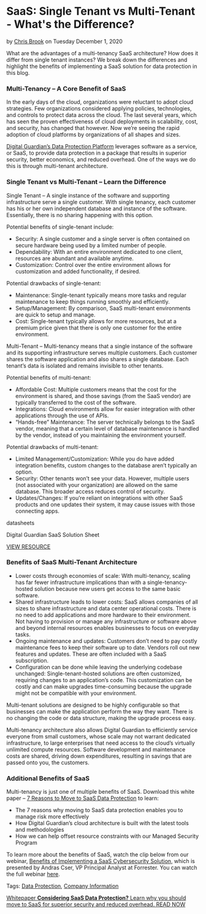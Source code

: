 # SaaS: Single Tenant vs Multi-Tenant - What's the Difference?

by [Chris Brook](https://digitalguardian.com/author/chris-brook) on Tuesday December 1, 2020

What are the advantages of a multi-tenancy SaaS architecture? How does it differ from single tenant instances? We break down the differences and highlight the benefits of implementing a SaaS solution for data protection in this blog.

### Multi-Tenancy – A Core Benefit of SaaS

In the early days of the cloud, organizations were reluctant to adopt cloud strategies. Few organizations considered applying policies, technologies, and controls to protect data across the cloud. The last several years, which has seen the proven effectiveness of cloud deployments in scalability, cost, and security, has changed that however. Now we’re seeing the rapid adoption of cloud platforms by organizations of all shapes and sizes.

[Digital Guardian’s Data Protection Platform](https://digitalguardian.com/products/threat-aware-data-protection-platform) leverages software as a service, or SaaS, to provide data protection in a package that results in superior security, better economics, and reduced overhead. One of the ways we do this is through multi-tenant architecture.

### Single Tenant vs Multi-Tenant – Learn the Difference

Single Tenant – A single instance of the software and supporting infrastructure serve a single customer. With single tenancy, each customer has his or her own independent database and instance of the software. Essentially, there is no sharing happening with this option.

Potential benefits of single-tenant include:

- Security: A single customer and a single server is often contained on secure hardware being used by a limited number of people.
- Dependability: With an entire environment dedicated to one client, resources are abundant and available anytime.
- Customization: Control over the entire environment allows for customization and added functionality, if desired.

Potential drawbacks of single-tenant:

- Maintenance: Single-tenant typically means more tasks and regular maintenance to keep things running smoothly and efficiently.
- Setup/Management: By comparison, SaaS multi-tenant environments are quick to setup and manage.
- Cost: Single-tenant typically allows for more resources, but at a premium price given that there is only one customer for the entire environment.

Multi-Tenant – Multi-tenancy means that a single instance of the software and its supporting infrastructure serves multiple customers. Each customer shares the software application and also shares a single database. Each tenant’s data is isolated and remains invisible to other tenants.

Potential benefits of multi-tenant:

- Affordable Cost: Multiple customers means that the cost for the environment is shared, and those savings (from the SaaS vendor) are typically transferred to the cost of the software.
- Integrations: Cloud environments allow for easier integration with other applications through the use of APIs.
- “Hands-free” Maintenance: The server technically belongs to the SaaS vendor, meaning that a certain level of database maintenance is handled by the vendor, instead of you maintaining the environment yourself.

Potential drawbacks of multi-tenant:

- Limited Management/Customization: While you do have added integration benefits, custom changes to the database aren’t typically an option.
- Security: Other tenants won’t see your data. However, multiple users (not associated with your organization) are allowed on the same database. This broader access reduces control of security.
- Updates/Changes: If you’re reliant on integrations with other SaaS products and one updates their system, it may cause issues with those connecting apps.

datasheets

Digital Guardian SaaS Solution Sheet

[VIEW RESOURCE](https://info.digitalguardian.com/rs/768-OQW-145/images/DG-saas-solution-sheet.pdf)

### Benefits of SaaS Multi-Tenant Architecture

- Lower costs through economies of scale: With multi-tenancy, scaling has far fewer infrastructure implications than with a single-tenancy-hosted solution because new users get access to the same basic software.
- Shared infrastructure leads to lower costs: SaaS allows companies of all sizes to share infrastructure and data center operational costs. There is no need to add applications and more hardware to their environment. Not having to provision or manage any infrastructure or software above and beyond internal resources enables businesses to focus on everyday tasks.
- Ongoing maintenance and updates: Customers don’t need to pay costly maintenance fees to keep their software up to date. Vendors roll out new features and updates. These are often included with a SaaS subscription.
- Configuration can be done while leaving the underlying codebase unchanged: Single-tenant-hosted solutions are often customized, requiring changes to an application’s code. This customization can be costly and can make upgrades time-consuming because the upgrade might not be compatible with your environment.

Multi-tenant solutions are designed to be highly configurable so that businesses can make the application perform the way they want. There is no changing the code or data structure, making the upgrade process easy.

Multi-tenancy architecture also allows Digital Guardian to efficiently service everyone from small customers, whose scale may not warrant dedicated infrastructure, to large enterprises that need access to the cloud’s virtually unlimited compute resources. Software development and maintenance costs are shared, driving down expenditures, resulting in savings that are passed onto you, the customers.

### Additional Benefits of SaaS

Multi-tenancy is just one of multiple benefits of SaaS. Download this white paper – [7 Reasons to Move to SaaS Data Protection](https://info.digitalguardian.com/whitepaper-seven-reasons-to-move-to-saas-data-protection.html) to learn:

- The 7 reasons why moving to SaaS data protection enables you to manage risk more effectively
- How Digital Guardian’s cloud architecture is built with the latest tools and methodologies
- How we can help offset resource constraints with our Managed Security Program

To learn more about the benefits of SaaS, watch the clip below from our webinar, [Benefits of Implementing a SaaS Cybersecurity Solution](https://info.digitalguardian.com/on-demand-webinar-implementing-saas-cybersecurity-solution.html), which is presented by Andras Cser, VP Principal Analyst at Forrester. You can watch the full webinar [here](https://info.digitalguardian.com/on-demand-webinar-implementing-saas-cybersecurity-solution.html).

Tags: [Data Protection](http://digitalguardian.com/blog/search/data-protection), [Company Information](http://digitalguardian.com/blog/search/company-information)

[Whitepaper **Considering SaaS Data Protection?** Learn why you should move to SaaS for superior security and reduced overhead. READ NOW](https://info.digitalguardian.com/whitepaper-seven-reasons-to-move-to-saas-data-protection.html?utm_source=blog)
